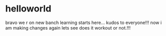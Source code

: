 # helloworld
bravo we r on new banch learning starts here...
kudos to everyone!!!
now i am making changes again lets see does it workout or not.!!!
